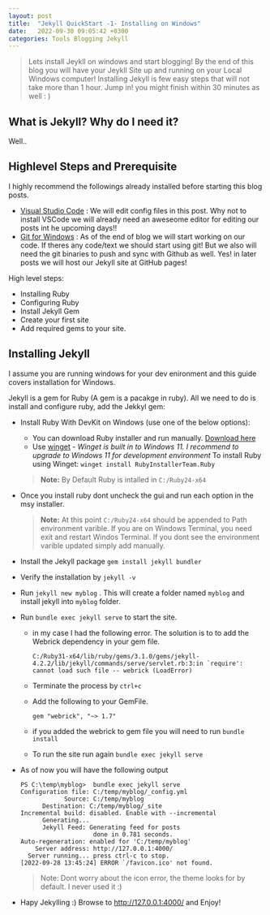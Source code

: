 ```yaml
---
layout: post
title:  "Jekyll QuickStart -1- Installing on Windows"
date:   2022-09-30 09:05:42 +0300
categories: Tools Blogging Jekyll
---
```

> Lets install Jeykll on windows and start blogging! By the end of this blog you will have your Jeykll Site up and running on your Local Windows computer! Installing Jekyll is few easy steps that will not take more than 1 hour. Jump in! you might finish within 30 minutes as well : )

## What is Jekyll? Why do I need it?
Well.. 

## Highlevel Steps and Prerequisite

I highly recommend the followings already installed before starting this blog posts.
 - [Visual Studio Code](https://code.visualstudio.com/docs/?dv=win) : We will edit config files in this post. Why not to install VSCode we will already need an aweseome editor for editing our posts int he upcoming days!!
 - [Git for Windows](https://git-scm.com/download/win) : As of the end of blog we will start working on our code. If theres any code/text we should start using git! But we also will need the git binaries to push and sync with Github as well. Yes! in later posts we will host our Jekyll site at GitHub pages! 

High level steps:
- Installing Ruby
- Configuring Ruby
- Install Jekyll Gem
- Create your first site
- Add required gems to your site.

## Installing Jekyll
I assume you are running windows for your dev enironment and this guide covers installation for Windows.

Jekyll is a gem for Ruby (A gem is a pacakge in ruby). All we need to do is install and configure ruby, add the Jekkyl gem:

- Install Ruby With DevKit on Windows (use one of the below options): 
    - You can download Ruby installer and run manually. [Download here](https://rubyinstaller.org/downloads/)
    - Use [winget](https://learn.microsoft.com/en-us/windows/package-manager/winget/) - *Winget is built in to Windows 11. I recommend to upgrade to Windows 11 for development environment* To install Ruby using Winget: 
    `winget install RubyInstallerTeam.Ruby`
  > **Note:** By Default Ruby is intalled in `C:/Ruby24-x64`
- Once you install ruby dont uncheck the gui and run each option in the msy installer.
  > **Note:** At this point `C:/Ruby24-x64` should be appended to Path environment varible. If you are on Windows Terminal, you need exit and restart Windos Terminal. If you dont see the environment varible updated simply add manually.
- Install the Jekyll package `gem install jekyll bundler`
- Verify the installation by `jekyll -v`
- Run `jekyll new myblog` . This will create a folder named `myblog` and install jekyll into `myblog` folder.
- Run `bundle exec jekyll serve` to start the site.
  - in my case I had the following error. The soluıtion is to to add the Webrick dependency in your gem file.

    ``
    C:/Ruby31-x64/lib/ruby/gems/3.1.0/gems/jekyll-4.2.2/lib/jekyll/commands/serve/servlet.rb:3:in `require': cannot load such file -- webrick (LoadError)
    ``
  - Terminate the process by `ctrl+c`

  - Add the following to your GemFile.
  
    ```
    gem "webrick", "~> 1.7"
    ```
  - if you added the webrick to gem file you will need to run `bundle install`
  - To run the site run again `bundle exec jekyll serve`
- As of now you will have the following output

  ```
  PS C:\temp\myblog>  bundle exec jekyll serve
  Configuration file: C:/temp/myblog/_config.yml
              Source: C:/temp/myblog
        Destination: C:/temp/myblog/_site
  Incremental build: disabled. Enable with --incremental
        Generating...
        Jekyll Feed: Generating feed for posts
                      done in 0.781 seconds.
  Auto-regeneration: enabled for 'C:/temp/myblog'
      Server address: http://127.0.0.1:4000/
    Server running... press ctrl-c to stop.
  [2022-09-28 13:45:24] ERROR `/favicon.ico' not found.
  ```
  >Note:  Dont worry about the icon error, the theme looks for by default. I never used it :)
- Hapy Jekylling :) Browse to http://127.0.0.1:4000/ and Enjoy!
